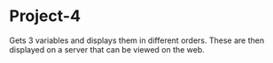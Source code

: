 # Project-4
Gets 3 variables and displays them in different orders. These are then displayed on a server that can be viewed on the web.
